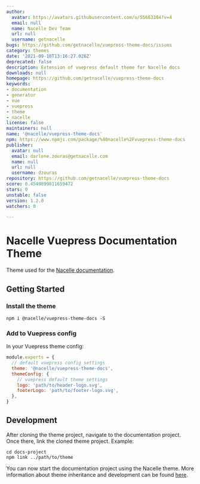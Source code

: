 ```yaml
---
author:
  avatar: https://avatars.githubusercontent.com/u/55663384?v=4
  email: null
  name: Nacelle Dev Team
  url: null
  username: getnacelle
bugs: https://github.com/getnacelle/vuepress-theme-docs/issues
category: themes
date: '2021-09-10T13:16:27.026Z'
deprecated: false
description: Extension of vuepress default theme for Nacelle docs
downloads: null
homepage: https://github.com/getnacelle/vuepress-theme-docs
keywords:
- documentation
- generator
- vue
- vuepress
- theme
- nacelle
license: false
maintainers: null
name: '@nacelle/vuepress-theme-docs'
npm: https://www.npmjs.com/package/%40nacelle%2Fvuepress-theme-docs
publisher:
  avatar: null
  email: darlene.zouras@getnacelle.com
  name: null
  url: null
  username: dzouras
repository: https://github.com/getnacelle/vuepress-theme-docs
score: 0.4549899811659472
stars: 0
unstable: false
version: 1.2.0
watchers: 0

---
```


# Nacelle Vuepress Documentation Theme

Theme used for the [Nacelle documentation](https://docs.getnacelle.com/).

## Getting Started

### Install the theme

```
npm i @nacelle/vuepress-theme-docs -S
```

### Add to Vuepress config

In your Vuepress theme config:

```js
module.exports = {
  // default vuepress config settings
  theme: '@nacelle/vuepress-theme-docs',
  themeConfig: {
    // vuepress default theme settings
    logo: 'path/to/header-logo.svg',
    footerLogo: 'path/to/footer-logo.svg',
  },
}
```

## Development

After cloning the theme project, navigate to the documentation project. Once there, link the cloned theme project. Example:

```
cd docs-project
npm link ../path/to/theme
```

You can now start the documentation project using the Nacelle theme. More information about theme inheritance and development can be found [here](https://vuepress.vuejs.org/theme/inheritance.html).
